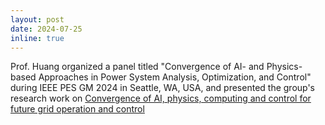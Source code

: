 ```yaml
---
layout: post
date: 2024-07-25 
inline: true
---
```


Prof. Huang organized a panel titled "Convergence of AI- and Physics-based Approaches in Power System Analysis, Optimization, and Control" during IEEE PES GM 2024 in Seattle, WA, USA, and presented the group's research work on [Convergence of AI, physics, computing and control for future grid operation and control](https://drive.google.com/file/d/17g06ghwfq4EthOmxiktPSh8L1wlU0Bve/view?usp=drive_link)